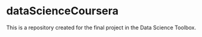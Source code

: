 # dataScienceCoursera
This is a repository created for the final project in the Data Science Toolbox.
